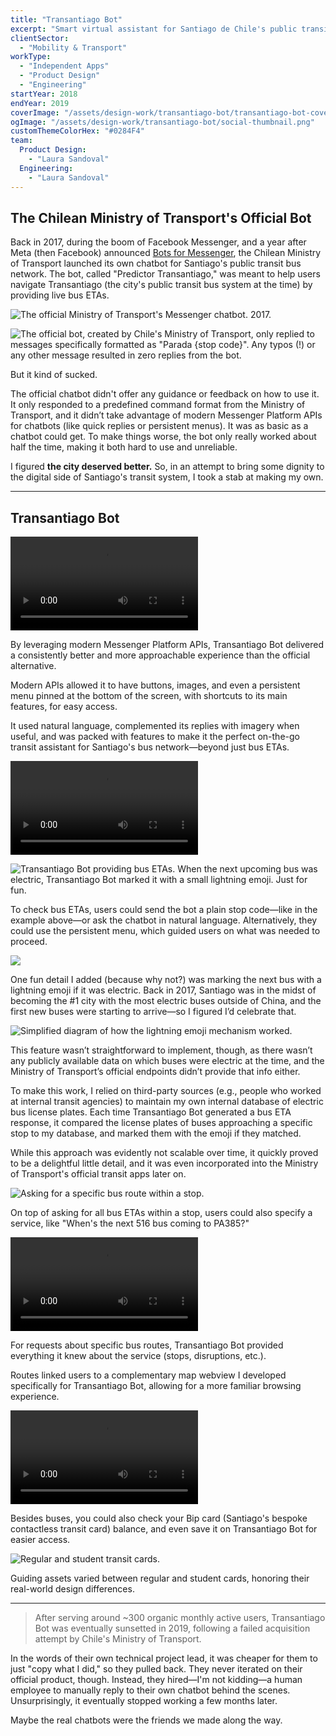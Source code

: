 ```yaml
---
title: "Transantiago Bot"
excerpt: "Smart virtual assistant for Santiago de Chile's public transit bus network."
clientSector:
  - "Mobility & Transport"
workType:
  - "Independent Apps"
  - "Product Design"
  - "Engineering"
startYear: 2018
endYear: 2019
coverImage: "/assets/design-work/transantiago-bot/transantiago-bot-cover.mp4"
ogImage: "/assets/design-work/transantiago-bot/social-thumbnail.png"
customThemeColorHex: "#0284F4"
team:
  Product Design:
    - "Laura Sandoval"
  Engineering:
    - "Laura Sandoval"
---
```


## The Chilean Ministry of Transport's Official Bot

Back in 2017, during the boom of Facebook Messenger, and a year after Meta (then Facebook) announced [Bots for Messenger](https://developers.facebook.com/blog/post/2016/07/01/bots-for-messenger-updates/), the Chilean Ministry of Transport launched its own chatbot for Santiago's public transit bus network. The bot, called "Predictor Transantiago," was meant to help users navigate Transantiago (the city's public transit bus system at the time) by providing live bus ETAs.

![The official Ministry of Transport's Messenger chatbot. 2017.](/assets/design-work/transantiago-bot/mtt-bot-screen-recording-2017-2.gif)

![The official bot, created by Chile's Ministry of Transport, only replied to messages specifically formatted as "Parada {stop code}". Any typos (!) or any other message resulted in zero replies from the bot.](/assets/design-work/transantiago-bot/mtt-bot-screen-recording-2017.gif)

But it kind of sucked.

The official chatbot didn't offer any guidance or feedback on how to use it. It only responded to a predefined command format from the Ministry of Transport, and it didn’t take advantage of modern Messenger Platform APIs for chatbots (like quick replies or persistent menus). It was as basic as a chatbot could get. To make things worse, the bot only really worked about half the time, making it both hard to use and unreliable.

I figured **the city deserved better.** So, in an attempt to bring some dignity to the digital side of Santiago's transit system, I took a stab at making my own.

---

## Transantiago Bot

![Transantiago Bot's onboarding experience, leveraging modern Messenger features to provide a more approachable experience to transit compared to the official alternative.](/assets/design-work/transantiago-bot/transantiago-bot-onboarding.mp4)

By leveraging modern Messenger Platform APIs, Transantiago Bot delivered a consistently better and more approachable experience than the official alternative.

Modern APIs allowed it to have buttons, images, and even a persistent menu pinned at the bottom of the screen, with shortcuts to its main features, for easy access.

It used natural language, complemented its replies with imagery when useful, and was packed with features to make it the perfect on-the-go transit assistant for Santiago's bus network—beyond just bus ETAs.

![When in need of additional information, like a stop code, Transantiago Bot provided guidance to users on what it needed to proceed.](/assets/design-work/transantiago-bot/transantiago-bot-bus-stop-guided.mp4)

![Transantiago Bot providing bus ETAs. When the next upcoming bus was electric, Transantiago Bot marked it with a small lightning emoji. Just for fun.](/assets/design-work/transantiago-bot/transantiago-bot-bus-stop.png)

To check bus ETAs, users could send the bot a plain stop code—like in the example above—or ask the chatbot in natural language. Alternatively, they could use the persistent menu, which guided users on what was needed to proceed.

![](/assets/design-work/transantiago-bot/transantiago-bot-bus-stop-lightning.png)

One fun detail I added (because why not?) was marking the next bus with a lightning emoji if it was electric. Back in 2017, Santiago was in the midst of becoming the #1 city with the most electric buses outside of China, and the first new buses were starting to arrive—so I figured I’d celebrate that.

![Simplified diagram of how the lightning emoji mechanism worked.](/assets/design-work/transantiago-bot/api-diagram.png)

This feature wasn’t straightforward to implement, though, as there wasn’t any publicly available data on which buses were electric at the time, and the Ministry of Transport’s official endpoints didn’t provide that info either.

To make this work, I relied on third-party sources (e.g., people who worked at internal transit agencies) to maintain my own internal database of electric bus license plates. Each time Transantiago Bot generated a bus ETA response, it compared the license plates of buses approaching a specific stop to my database, and marked them with the emoji if they matched.

While this approach was evidently not scalable over time, it quickly proved to be a delightful little detail, and it was even incorporated into the Ministry of Transport's official transit apps later on.

![Asking for a specific bus route within a stop.](/assets/design-work/transantiago-bot/transantiago-bot-bus-stop-and-route.png)

On top of asking for all bus ETAs within a stop, users could also specify a service, like "When's the next 516 bus coming to PA385?"

![For more complex requests, like bus routes, I made complementary webviews Transantiago Bot could link to, without abandoning Messenger.](/assets/design-work/transantiago-bot/transantiago-bot-bus-route.mp4)

For requests about specific bus routes, Transantiago Bot provided everything it knew about the service (stops, disruptions, etc.).

Routes linked users to a complementary map webview I developed specifically for Transantiago Bot, allowing for a more familiar browsing experience.

![First-time user experience for checking your transit card balance on Transantiago Bot.](/assets/design-work/transantiago-bot/transantiago-bot-card-balance-ftux.mp4)

Besides buses, you could also check your Bip card (Santiago's bespoke contactless transit card) balance, and even save it on Transantiago Bot for easier access.

![Regular and student transit cards.](/assets/design-work/transantiago-bot/transantiago-bot-transit-cards.png)

Guiding assets varied between regular and student cards, honoring their real-world design differences.

---

> After serving around ~300 organic monthly active users, Transantiago Bot was eventually sunsetted in 2019, following a failed acquisition attempt by Chile's Ministry of Transport.

In the words of their own technical project lead, it was cheaper for them to just "copy what I did," so they pulled back. They never iterated on their official product, though. Instead, they hired—I'm not kidding—a human employee to manually reply to their own chatbot behind the scenes. Unsurprisingly, it eventually stopped working a few months later. 

Maybe the real chatbots were the friends we made along the way.